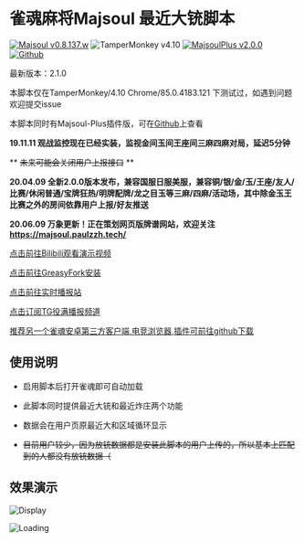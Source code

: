 # 雀魂麻将Majsoul 最近大铳脚本
[![Majsoul v0.8.137.w](https://img.shields.io/badge/Majsoul-v0.8.137.w-brightgreen.svg)](https://www.maj-soul.com/) ![TamperMonkey v4.10](https://img.shields.io/badge/TamperMonkey-v4.10-brightgreen.svg) [![MajsoulPlus v2.0.0](https://img.shields.io/badge/MajsoulPlus-v2.0.0-brightgreen.svg)](https://github.com/MajsoulPlus/majsoul-plus) [![Github](https://img.shields.io/github/stars/paulzzh/Majsoul-Chong?style=social&logo=github)](https://github.com/paulzzh/Majsoul-Chong)

最新版本：2.1.0

本脚本仅在TamperMonkey/4.10 Chrome/85.0.4183.121 下测试过，如遇到问题欢迎提交issue

本脚本同时有Majsoul-Plus插件版，可在[Github](https://github.com/paulzzh/Majsoul-Chong)上查看

**19.11.11 观战监控现在已经实装，监视金间玉间王座间三麻四麻对局，延迟5分钟**

** ~~未来可能会关闭用户上报接口~~ **

**20.04.09 全新2.0.0版本发布，兼容国服日服美服，兼容铜/银/金/玉/王座/友人/比赛/休闲普通/宝牌狂热/明牌配牌/龙之目玉等三麻/四麻/活动场，其中除金玉王比赛之外的房间依靠用户上报/好友推送**

**20.06.09 万象更新！正在策划网页版牌谱网站，欢迎关注 https://majsoul.paulzzh.tech/**

[点击前往Bilibili观看演示视频](https://www.bilibili.com/video/av65372237)

[点击前往GreasyFork安装](https://greasyfork.org/zh-CN/scripts/388241)

[点击前往实时播报站](https://majsoul.paulzzh.tech)

[点击订阅TG役满播报频道](https://t.me/MajsoulChong)

[推荐另一个雀魂安卓第三方客户端,电竞浏览器,插件可前往github下载](https://github.com/ZYFDroid/android-webgame-browser)

## 使用说明

- 启用脚本后打开雀魂即可自动加载

- 此脚本同时提供最近大铳和最近炸庄两个功能

- 数据会在用户页原最近大和区域循环显示

- ~~目前用户较少，因为放铳数据都是安装此脚本的用户上传的，所以基本上匹配到的人都没有放铳数据（~~

## 效果演示

![Display](https://img.paulzzh.tech/other/majsoul/preview1.gif)

![Loading](https://img.paulzzh.tech/other/majsoul/preview2.png)
